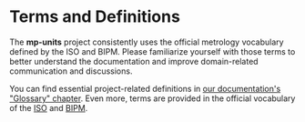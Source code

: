 # Terms and Definitions

The **mp-units** project consistently uses the official metrology vocabulary defined by
the ISO and BIPM. Please familiarize yourself with those terms to better understand
the documentation and improve domain-related communication and discussions.

You can find essential project-related definitions in [our documentation's "Glossary" chapter](https://mpusz.github.io/mp-units/glossary.html).
Even more, terms are provided in the official vocabulary of the [ISO](https://www.iso.org/obp/ui#iso:std:iso-iec:guide:99:ed-1:v2:en)
and [BIPM](https://jcgm.bipm.org/vim/en).
